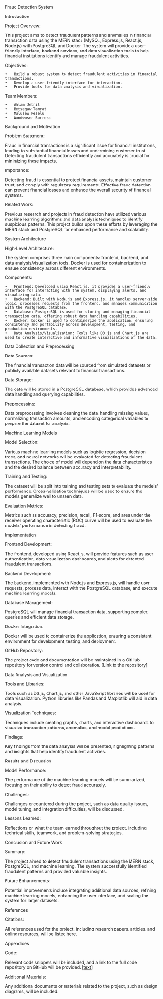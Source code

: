 Fraud Detection System

Introduction

Project Overview:

This project aims to detect fraudulent patterns and anomalies in financial transaction data using the MERN stack (MySQL, Express.js, React.js, Node.js) with PostgreSQL and Docker. The system will provide a user-friendly interface, backend services, and data visualization tools to help financial institutions identify and manage fraudulent activities.

Objectives:

	•	Build a robust system to detect fraudulent activities in financial transactions.
	•	Develop a user-friendly interface for interaction.
	•	Provide tools for data analysis and visualization.

Team Members:

	•	Ahlam Jebril
	•	Betsegaw Tamrat
	•	Mulusew Meselu
	•	Wondwosen Sorresa

Background and Motivation

Problem Statement:

Fraud in financial transactions is a significant issue for financial institutions, leading to substantial financial losses and undermining customer trust. Detecting fraudulent transactions efficiently and accurately is crucial for minimizing these impacts.

Importance:

Detecting fraud is essential to protect financial assets, maintain customer trust, and comply with regulatory requirements. Effective fraud detection can prevent financial losses and enhance the overall security of financial systems.

Related Work:

Previous research and projects in fraud detection have utilized various machine learning algorithms and data analysis techniques to identify suspicious patterns. This project builds upon these efforts by leveraging the MERN stack and PostgreSQL for enhanced performance and scalability.

System Architecture

High-Level Architecture:

The system comprises three main components: frontend, backend, and data analysis/visualization tools. Docker is used for containerization to ensure consistency across different environments.

Components:

	•	Frontend: Developed using React.js, it provides a user-friendly interface for interacting with the system, displaying alerts, and visualizing data.
	•	Backend: Built with Node.js and Express.js, it handles server-side logic, processes requests from the frontend, and manages communication with the PostgreSQL database.
	•	Database: PostgreSQL is used for storing and managing financial transaction data, offering robust data handling capabilities.
	•	Docker: Docker is used to containerize the application, ensuring consistency and portability across development, testing, and production environments.
	•	Data Analysis/Visualization: Tools like D3.js and Chart.js are used to create interactive and informative visualizations of the data.

Data Collection and Preprocessing

Data Sources:

The financial transaction data will be sourced from simulated datasets or publicly available datasets relevant to financial transactions.

Data Storage:

The data will be stored in a PostgreSQL database, which provides advanced data handling and querying capabilities.

Preprocessing:

Data preprocessing involves cleaning the data, handling missing values, normalizing transaction amounts, and encoding categorical variables to prepare the dataset for analysis.

Machine Learning Models

Model Selection:

Various machine learning models such as logistic regression, decision trees, and neural networks will be evaluated for detecting fraudulent transactions. The choice of model will depend on the data characteristics and the desired balance between accuracy and interpretability.

Training and Testing:

The dataset will be split into training and testing sets to evaluate the models’ performance. Cross-validation techniques will be used to ensure the models generalize well to unseen data.

Evaluation Metrics:

Metrics such as accuracy, precision, recall, F1-score, and area under the receiver operating characteristic (ROC) curve will be used to evaluate the models’ performance in detecting fraud.

Implementation

Frontend Development:

The frontend, developed using React.js, will provide features such as user authentication, data visualization dashboards, and alerts for detected fraudulent transactions.

Backend Development:

The backend, implemented with Node.js and Express.js, will handle user requests, process data, interact with the PostgreSQL database, and execute machine learning models.

Database Management:

PostgreSQL will manage financial transaction data, supporting complex queries and efficient data storage.

Docker Integration:

Docker will be used to containerize the application, ensuring a consistent environment for development, testing, and deployment.

GitHub Repository:

The project code and documentation will be maintained in a GitHub repository for version control and collaboration. [Link to the repository]

Data Analysis and Visualization

Tools and Libraries:

Tools such as D3.js, Chart.js, and other JavaScript libraries will be used for data visualization. Python libraries like Pandas and Matplotlib will aid in data analysis.

Visualization Techniques:

Techniques include creating graphs, charts, and interactive dashboards to visualize transaction patterns, anomalies, and model predictions.

Findings:

Key findings from the data analysis will be presented, highlighting patterns and insights that help identify fraudulent activities.

Results and Discussion

Model Performance:

The performance of the machine learning models will be summarized, focusing on their ability to detect fraud accurately.

Challenges:

Challenges encountered during the project, such as data quality issues, model tuning, and integration difficulties, will be discussed.

Lessons Learned:

Reflections on what the team learned throughout the project, including technical skills, teamwork, and problem-solving strategies.

Conclusion and Future Work

Summary:

The project aimed to detect fraudulent transactions using the MERN stack, PostgreSQL, and machine learning. The system successfully identified fraudulent patterns and provided valuable insights.

Future Enhancements:

Potential improvements include integrating additional data sources, refining machine learning models, enhancing the user interface, and scaling the system for larger datasets.

References

Citations:

All references used for the project, including research papers, articles, and online resources, will be listed here.

Appendices

Code:

Relevant code snippets will be included, and a link to the full code repository on GitHub will be provided. [[text](https://github.com/GroupFiveBigData/main)]

Additional Materials:

Any additional documents or materials related to the project, such as design diagrams, will be included.
